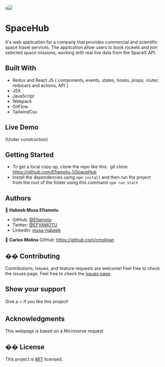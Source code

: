 n![](https://img.shields.io/badge/Microverse-blueviolet)
​
# SpaceHub
It'a web application for a company that provides commercial and scientific space travel services. The application allow users to book rockets and join selected space missions, working with real live data from the SpaceX API.
​
## Built With
- Redux and React JS 
    { 
      components, events, states, hooks, 
      props, router, reducers and actions, API
    }
- JSX
- JavaScript
- Webpack
- GitFlow
- TailwindCss
## Live Demo
(Under construction)
## Getting Started
- To get a local copy up, clone the repo like this: 
​
  git clone https://github.com/Efiamotu-1/SpaceHub
​
- Install the dependencies using `npm install` and then run the project from the root of the folder using this command `npm run start`
## Authors

👤 **Habeeb Musa Efiamotu**

- GitHub: [@Efiamotu](https://github.com/Efiamotu-1)
- Twitter: [@EFYAMOTU](https://twitter.com/EFYAMOTU)
- LinkedIn: [musa-habeeb](https://www.linkedin.com/in/musa-habeeb/)


👤 **Carlos Molina**
 GitHub: https://github.com/cmolinan
## �� Contributing
Contributions, issues, and feature requests are welcome!
Feel free to check the issues page.
Feel free to check the [issues page](../../issues/).
​
## Show your support
Give a ⭐️ if you like this project!
## Acknowledgments 
This webpage is based on a Microverse request
## �� License
This project is [MIT](./MIT.md) licensed.
 
